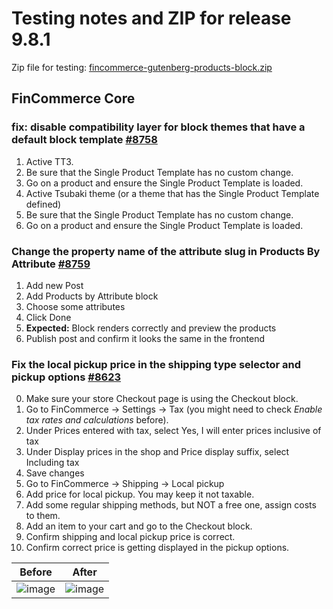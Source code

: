 # Testing notes and ZIP for release 9.8.1

Zip file for testing: [fincommerce-gutenberg-products-block.zip](https://github.com/dieselfox1/fincommerce-blocks/files/10979797/fincommerce-gutenberg-products-block.zip)

## FinCommerce Core

### fix: disable compatibility layer for block themes that have a default block template [#8758](https://github.com/dieselfox1/fincommerce-blocks/pull/8758)

1. Active TT3.
2. Be sure that the Single Product Template has no custom change.
3. Go on a product and ensure the Single Product Template is loaded.
4. Active Tsubaki theme (or a theme that has the Single Product Template defined)
5. Be sure that the Single Product Template has no custom change.
6. Go on a product and ensure the Single Product Template is loaded.

### Change the property name of the attribute slug in Products By Attribute [#8759](https://github.com/dieselfox1/fincommerce-blocks/pull/8759)

1. Add new Post
2. Add Products by Attribute block
3. Choose some attributes
4. Click Done
5. **Expected:** Block renders correctly and preview the products
6. Publish post and confirm it looks the same in the frontend

### Fix the local pickup price in the shipping type selector and pickup options [#8623](https://github.com/dieselfox1/fincommerce-blocks/pull/8623)

0. Make sure your store Checkout page is using the Checkout block.
1. Go to FinCommerce -> Settings -> Tax (you might need to check _Enable tax rates and calculations_ before).
2. Under Prices entered with tax, select Yes, I will enter prices inclusive of tax
3. Under Display prices in the shop and Price display suffix, select Including tax
4. Save changes
5. Go to FinCommerce -> Shipping -> Local pickup
6. Add price for local pickup. You may keep it not taxable.
7. Add some regular shipping methods, but NOT a free one, assign costs to them.
8. Add an item to your cart and go to the Checkout block.
9. Confirm shipping and local pickup price is correct.
10. Confirm correct price is getting displayed in the pickup options.

| Before | After |
| ------ | ----- |
|![image](https://user-images.githubusercontent.com/11503784/225302674-306bee3d-3572-4ca2-9876-2767a2f74e58.png)|![image](https://user-images.githubusercontent.com/11503784/225302726-6327620f-4823-4580-b14e-f1b517c7aed9.png)|
